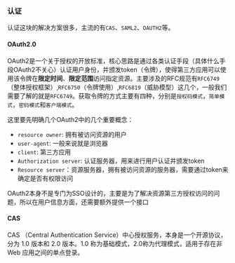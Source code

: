 ### 认证

认证这块的解决方案很多，主流的有`CAS`、`SAML2`、`OAUTH2`等。

#### OAuth2.0

OAuth2是一个关于授权的开放标准，核心思路是通过各类认证手段（具体什么手段OAuth2不关心）认证用户身份，并颁发token（令牌），使得第三方应用可以使用该令牌在**限定时间**、**限定范围**访问指定资源。主要涉及的RFC规范有`RFC6749`（整体授权框架）,`RFC6750`（令牌使用）,`RFC6819`（威胁模型）这几个，一般我们需要了解的就是`RFC6749`。获取令牌的方式主要有四种，分别是`授权码模式`，`简单模式`，`密码模式`和`客户端模式`。

这里要先明确几个OAuth2中的几个重要概念：

- `resource owner`: 拥有被访问资源的用户
- `user-agent`: 一般来说就是浏览器
- `client`: 第三方应用
- `Authorization server`: 认证服务器，用来进行用户认证并颁发token
- `Resource server`：资源服务器，拥有被访问资源的服务器，需要通过token来确定是否有权限访问

OAuth2本身不是专门为SSO设计的，主要是为了解决资源第三方授权访问的问题，所以在用户信息方面，还需要额外提供一个接口

#### CAS

CAS （Central Authentication Service）中心授权服务，本身是一个开源协议，分为 1.0 版本和 2.0 版本。1.0 称为基础模式，2.0称为代理模式，适用于存在非 Web 应用之间的单点登录。